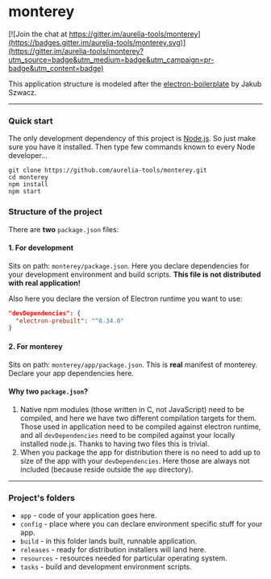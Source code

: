 # monterey

[![Join the chat at https://gitter.im/aurelia-tools/monterey](https://badges.gitter.im/aurelia-tools/monterey.svg)](https://gitter.im/aurelia-tools/monterey?utm_source=badge&utm_medium=badge&utm_campaign=pr-badge&utm_content=badge)

This application structure is modeled after the [electron-boilerplate](https://github.com/szwacz/electron-boilerplate) by Jakub Szwacz.

***

### Quick start
The only development dependency of this project is [Node.js](https://nodejs.org). So just make sure you have it installed.
Then type few commands known to every Node developer...
```
git clone https://github.com/aurelia-tools/monterey.git
cd monterey
npm install
npm start
```

### Structure of the project

There are **two** `package.json` files:

#### 1. For development
Sits on path: `monterey/package.json`. Here you declare dependencies for your development environment and build scripts. **This file is not distributed with real application!**

Also here you declare the version of Electron runtime you want to use:
```json
"devDependencies": {
  "electron-prebuilt": "^0.34.0"
}
```

#### 2. For monterey
Sits on path: `monterey/app/package.json`. This is **real** manifest of monterey. Declare your app dependencies here.

#### Why two `package.json`?
1. Native npm modules (those written in C, not JavaScript) need to be compiled, and here we have two different compilation targets for them. Those used in application need to be compiled against electron runtime, and all `devDependencies` need to be compiled against your locally installed node.js. Thanks to having two files this is trivial.
2. When you package the app for distribution there is no need to add up to size of the app with your `devDependencies`. Here those are always not included (because reside outside the `app` directory).

***

### Project's folders

- `app` - code of your application goes here.
- `config` - place where you can declare environment specific stuff for your app.
- `build` - in this folder lands built, runnable application.
- `releases` - ready for distribution installers will land here.
- `resources` - resources needed for particular operating system.
- `tasks` - build and development environment scripts.

